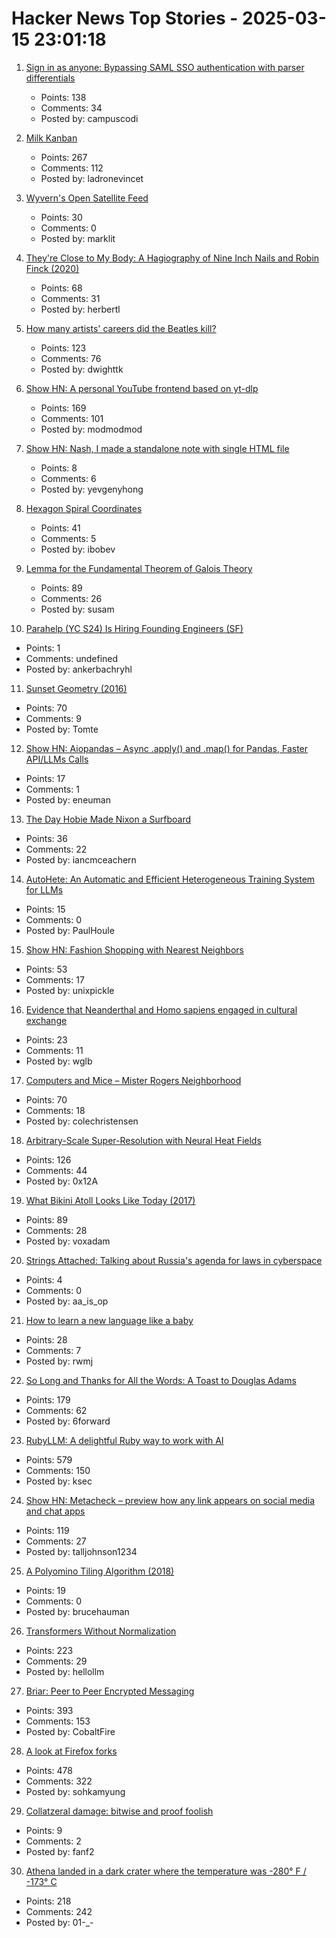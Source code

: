 # Hacker News Top Stories - 2025-03-15 23:01:18

1. [Sign in as anyone: Bypassing SAML SSO authentication with parser differentials](https://github.blog/security/sign-in-as-anyone-bypassing-saml-sso-authentication-with-parser-differentials/)
   - Points: 138
   - Comments: 34
   - Posted by: campuscodi

2. [Milk Kanban](https://brodzinski.com/2025/03/milk-kanban.html)
   - Points: 267
   - Comments: 112
   - Posted by: ladronevincet

3. [Wyvern's Open Satellite Feed](https://tech.marksblogg.com/wyvern-open-data-feed.html)
   - Points: 30
   - Comments: 0
   - Posted by: marklit

4. [They're Close to My Body: A Hagiography of Nine Inch Nails and Robin Finck (2020)](https://www.thewhitereview.org/feature/theyre-really-close-to-my-body/)
   - Points: 68
   - Comments: 31
   - Posted by: herbertl

5. [How many artists' careers did the Beatles kill?](https://www.cantgetmuchhigher.com/p/how-many-artists-did-the-beatles)
   - Points: 123
   - Comments: 76
   - Posted by: dwighttk

6. [Show HN: A personal YouTube frontend based on yt-dlp](https://github.com/christian-fei/my-yt)
   - Points: 169
   - Comments: 101
   - Posted by: modmodmod

7. [Show HN: Nash, I made a standalone note with single HTML file](https://keepworking.github.io/nash/)
   - Points: 8
   - Comments: 6
   - Posted by: yevgenyhong

8. [Hexagon Spiral Coordinates](https://www.redblobgames.com/blog/2025-03-12-hexagon-spiral-coordinates/)
   - Points: 41
   - Comments: 5
   - Posted by: ibobev

9. [Lemma for the Fundamental Theorem of Galois Theory](https://susam.net/lemma-for-ftgt.html)
   - Points: 89
   - Comments: 26
   - Posted by: susam

10. [Parahelp (YC S24) Is Hiring Founding Engineers (SF)](https://www.ycombinator.com/companies/parahelp/jobs/PhUMEwg-founding-ai-engineer)
   - Points: 1
   - Comments: undefined
   - Posted by: ankerbachryhl

11. [Sunset Geometry (2016)](https://www.shapeoperator.com/2016/12/12/sunset-geometry/)
   - Points: 70
   - Comments: 9
   - Posted by: Tomte

12. [Show HN: Aiopandas – Async .apply() and .map() for Pandas, Faster API/LLMs Calls](https://github.com/telekinesis-inc/aiopandas)
   - Points: 17
   - Comments: 1
   - Posted by: eneuman

13. [The Day Hobie Made Nixon a Surfboard](https://www.surfer.com/culture/the-day-hobie-made-nixon-a-surfboard)
   - Points: 36
   - Comments: 22
   - Posted by: iancmceachern

14. [AutoHete: An Automatic and Efficient Heterogeneous Training System for LLMs](https://arxiv.org/abs/2503.01890)
   - Points: 15
   - Comments: 0
   - Posted by: PaulHoule

15. [Show HN: Fashion Shopping with Nearest Neighbors](https://vibewall.shop/)
   - Points: 53
   - Comments: 17
   - Posted by: unixpickle

16. [Evidence that Neanderthal and Homo sapiens engaged in cultural exchange](https://phys.org/news/2025-03-burials-compelling-evidence-neanderthal-homo.html)
   - Points: 23
   - Comments: 11
   - Posted by: wglb

17. [Computers and Mice – Mister Rogers Neighborhood](https://misterrogers.org/episodes/computers-and-mice/)
   - Points: 70
   - Comments: 18
   - Posted by: colechristensen

18. [Arbitrary-Scale Super-Resolution with Neural Heat Fields](https://therasr.github.io/)
   - Points: 126
   - Comments: 44
   - Posted by: 0x12A

19. [What Bikini Atoll Looks Like Today (2017)](https://medium.com/stanford-magazine/stanford-research-on-effects-of-radioactivity-from-bikini-atoll-nuclear-tests-on-coral-and-crab-dna-48459144020c)
   - Points: 89
   - Comments: 28
   - Posted by: voxadam

20. [Strings Attached: Talking about Russia's agenda for laws in cyberspace](https://bytesandborscht.com/strings-attached-talking-about-russias-agenda-for-laws-in-cyberspace/)
   - Points: 4
   - Comments: 0
   - Posted by: aa_is_op

21. [How to learn a new language like a baby](https://theconversation.com/how-to-learn-a-language-like-a-baby-250551)
   - Points: 28
   - Comments: 7
   - Posted by: rwmj

22. [So Long and Thanks for All the Words: A Toast to Douglas Adams](https://multiverseemployeehandbook.com/blog/adams-birthday-toast/)
   - Points: 179
   - Comments: 62
   - Posted by: 6forward

23. [RubyLLM: A delightful Ruby way to work with AI](https://github.com/crmne/ruby_llm)
   - Points: 579
   - Comments: 150
   - Posted by: ksec

24. [Show HN: Metacheck – preview how any link appears on social media and chat apps](https://metacheck.appstate.co/)
   - Points: 119
   - Comments: 27
   - Posted by: talljohnson1234

25. [A Polyomino Tiling Algorithm (2018)](https://gfredericks.com/blog/99)
   - Points: 19
   - Comments: 0
   - Posted by: brucehauman

26. [Transformers Without Normalization](https://jiachenzhu.github.io/DyT/)
   - Points: 223
   - Comments: 29
   - Posted by: hellollm

27. [Briar: Peer to Peer Encrypted Messaging](https://briarproject.org/how-it-works/)
   - Points: 393
   - Comments: 153
   - Posted by: CobaltFire

28. [A look at Firefox forks](https://lwn.net/Articles/1012453/)
   - Points: 478
   - Comments: 322
   - Posted by: sohkamyung

29. [Collatzeral damage: bitwise and proof foolish](https://soatok.blog/2025/01/06/collatzeral-damage-bitwise-and-proof-foolish/)
   - Points: 9
   - Comments: 2
   - Posted by: fanf2

30. [Athena landed in a dark crater where the temperature was -280° F / -173° C](https://arstechnica.com/space/2025/03/athena-landed-in-a-dark-crater-where-the-temperature-was-minus-280-f/)
   - Points: 218
   - Comments: 242
   - Posted by: 01-_-

